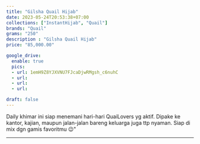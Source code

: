 ```yaml
---
title: "Gilsha Quail Hijab"
date: 2023-05-24T20:53:38+07:00
collections: ["InstantHijab", "Quail"]
brands: "Quail"
grams: "250"
description : "Gilsha Quail Hijab"
price: "85,000.00"

google_drive:
  enable: true
  pics:
  - url: 1emH9Z8YJXVNU7FJcaDjwRMgsh_c6nuhC
  - url: 
  - url: 
  - url: 

draft: false
---
```


Daily khimar ini siap menemani hari-hari QuaiLovers yg aktif. Dipake ke kantor, kajian, maupun jalan-jalan bareng keluarga juga ttp nyaman. Siap di mix dgn gamis favoritmu 😉"

____________      
  
